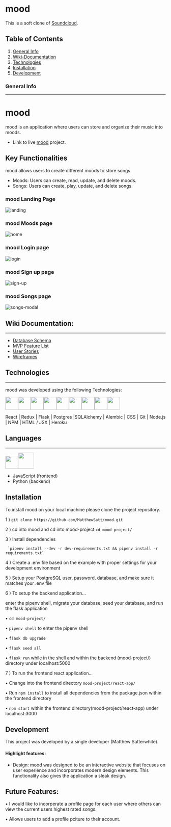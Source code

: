 
# mood 

This is a soft clone of [Soundcloud](https://soundcloud.com/). 

## Table of Contents 

1. [General Info](#general-info)
2. [Wiki-Documentation](#wiki-documentation)
3. [Technologies](#technologies)
4. [Installation](#installation)
5. [Development](#development)



### General Info 
***
# mood
mood is an application where users can store and organize their music into moods.
* Link to live  [mood](http://appmood.herokuapp.com/home) project. 

## Key Functionalities 

mood allows users to create different moods to store songs.

  * Moods: Users can create, read, update, and delete moods.
  * Songs: Users can create, play, update, and delete songs.


### mood Landing Page
![landing](https://user-images.githubusercontent.com/85750283/155817655-01f031e4-934c-4932-8bc1-977fd5d0b7ba.png)


### mood Moods page
![home](https://user-images.githubusercontent.com/85750283/155817904-0443d4b2-86a2-4e53-ae9e-a3b9a26f93da.png)


### mood Login page 
![login](https://user-images.githubusercontent.com/85750283/155817746-41b01f0b-a0e1-4272-aa30-51afccc114ea.png)


### mood Sign up page
![sign-up](https://user-images.githubusercontent.com/85750283/155817849-58e12c17-d83c-4355-b08d-b8ef8334c5db.png)


### mood Songs page
![songs-modal](https://user-images.githubusercontent.com/85750283/155818076-8a5fcae7-28e0-45d0-934e-814a288c6880.png)



## Wiki Documentation: 
***
* [Database Schema](https://github.com/MatthewSatt/mood/wiki/Database-Schema)
* [MVP Feature List](https://github.com/MatthewSatt/mood/wiki/Feature-List)
* [User Stories](https://github.com/MatthewSatt/mood/wiki/User-Stories)
* [Wireframes](https://github.com/MatthewSatt/mood/wiki/Wire-Frames)

## Technologies 
***
mood was developed using the following Technologies: 

<img 
src="https://cdn.jsdelivr.net/gh/devicons/devicon/icons/react/react-original.svg" height=40/><img 
src="https://cdn.jsdelivr.net/gh/devicons/devicon/icons/redux/redux-original.svg" height=40/><img 
src="https://cdn.jsdelivr.net/gh/devicons/devicon/icons/flask/flask-original.svg" height=40/><img src="https://cdn.jsdelivr.net/gh/devicons/devicon/icons/postgresql/postgresql-original.svg"  height=40/><img src="https://cdn.jsdelivr.net/gh/devicons/devicon/icons/sqlalchemy/sqlalchemy-original.svg"  height=40/><img  
src="https://cdn.jsdelivr.net/gh/devicons/devicon/icons/css3/css3-original.svg"  height=40/><img  
src="https://cdn.jsdelivr.net/gh/devicons/devicon/icons/html5/html5-original.svg"  height=40/><img  
src="https://cdn.jsdelivr.net/gh/devicons/devicon/icons/git/git-original.svg"  height=40/><img  
src="https://cdn.jsdelivr.net/gh/devicons/devicon/icons/vscode/vscode-original.svg"  height=40/>


 React | Redux | Flask | Postgres |SQLAlchemy | Alembic | CSS | Git | Node.js | NPM | HTML / JSX | Heroku

## Languages 
***

<img  src="https://cdn.jsdelivr.net/gh/devicons/devicon/icons/javascript/javascript-original.svg"  height=40/><img
src="https://cdn.jsdelivr.net/gh/devicons/devicon/icons/python/python-original.svg" height=50/>
* JavaScript (frontend)
* Python (backend)


## Installation 

To install mood on your local machine please clone the project repository. 

1 )  `git clone https://github.com/MatthewSatt/mood.git`

2 ) cd into mood and cd into mood-project
    `cd mood-project/`

3 )  Install dependencies
     
     `pipenv install --dev -r dev-requirements.txt && pipenv install -r requirements.txt`

4 )  Create a .env file based on the example with proper settings for your development environment

5 )  Setup your PostgreSQL user, password, database, and make sure it matches your .env file


  
6 ) To setup the backend application...
   
   enter the pipenv shell, migrate your database, seed your database, and run the flask application 
     
  •  `cd mood-project/` 

  •  `pipenv shell` to enter the pipenv shell 

  •  `flask db upgrade`

  •  `flask seed all`

  •  `flask run` while in the shell and within the backend (mood-project/) directory under localhost:5000
  
7 ) To run the frontend react application...

  •  Change into the frontend directory `mood-project/react-app/`

  •  Run `npm install` to install all dependencies from the package.json within the frontend directory 
  
  •  `npm start` within the frontend directory(mood-project/react-app) under localhost:3000
  
## Development 
This project was developed by a single developer (Matthew Satterwhite).

#### Highlight features: 

* Design: mood was designed to be an interactive website that focuses on user experience and incorporates modern design elements. This functionality also gives the application a sleak design. 



## Future Features:

• I would like to incorperate a profile page for each user where others can view the current users highest rated songs.

• Allows users to add a profile pciture to their account.
